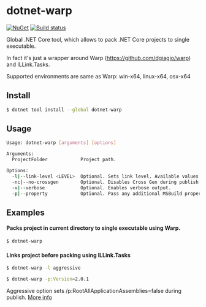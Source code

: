 dotnet-warp
================


[![NuGet][main-nuget-badge]][main-nuget]
[![Build status](https://hrybak.visualstudio.com/dotnet-warp/_apis/build/status/dotnet-warp-CI)](https://hrybak.visualstudio.com/dotnet-warp/_build/latest?definitionId=12)

[main-nuget]: https://www.nuget.org/packages/dotnet-warp/
[main-nuget-badge]: https://img.shields.io/nuget/v/dotnet-warp.svg?style=flat-square&label=nuget

Global .NET Core tool, which allows to pack .NET Core projects to single executable. 

In fact it's just a wrapper around Warp (https://github.com/dgiagio/warp) and ILLink.Tasks.

Supported environments are same as Warp: win-x64, linux-x64, osx-x64

## Install


```bash
$ dotnet tool install --global dotnet-warp
```

## Usage

```bash
Usage: dotnet-warp [arguments] [options]

Arguments:
  ProjectFolder            Project path.

Options:
  -l|--link-level <LEVEL>  Optional. Sets link level. Available values: Normal, Aggressive.
  -nc|--no-crossgen        Optional. Disables Cross Gen during publish when linker is enabled. Sometimes required for linker to work. See issue: https://github.com/mono/linker/issues/314
  -v|--verbose             Optional. Enables verbose output.
  -p|--property            Optional. Pass any additional MSBuild properties to 'dotnet publish' command.
```

## Examples

#### Packs project in current directory to single executable using Warp.
```bash
$ dotnet-warp 
```

#### Links project before packing using ILLink.Tasks
```bash
$ dotnet-warp -l aggressive
```

```bash
$ dotnet-warp -p:Version=2.0.1
```
Aggressive option sets /p:RootAllApplicationAssemblies=false during publish. [More info](https://github.com/mono/linker/blob/fbe310a0c018ddcd701fe9ff91aa61ec6c026221/corebuild/README.md#options) 
